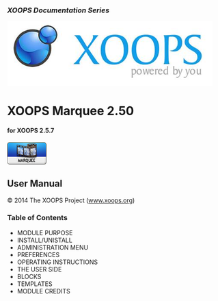 ### _XOOPS Documentation Series_
![logo_xoops_small.jpg](assets/logoXoops.jpg)

# XOOPS Marquee 2.50
#### for XOOPS 2.5.7
  
      
![image006.gif](assets/logoModule.png)
            
                
                
    
## User Manual
  
  
  
  
  
© 2014 The XOOPS Project (www.xoops.org)    
  
  
### Table of Contents


- MODULE PURPOSE
- INSTALL/UNISTALL
- ADMINISTRATION MENU
- PREFERENCES
- OPERATING INSTRUCTIONS
- THE USER SIDE
- BLOCKS
- TEMPLATES
- MODULE CREDITS

